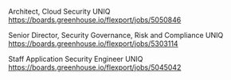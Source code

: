Architect, Cloud Security UNIQ https://boards.greenhouse.io/flexport/jobs/5050846

Senior Director, Security Governance, Risk and Compliance UNIQ https://boards.greenhouse.io/flexport/jobs/5303114

Staff Application Security Engineer UNIQ https://boards.greenhouse.io/flexport/jobs/5045042

